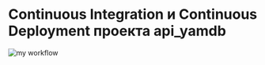 # Continuous Integration и Continuous Deployment проекта api_yamdb

![my workflow](https://github.com/KseniyaGurevich/yamdb_final/actions/workflows/yamdb_workflow.yml/badge.svg)


